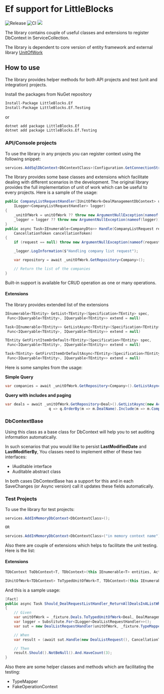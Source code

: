 # Ef support for LittleBlocks

![Release](https://github.com/LittleBlocks/LittleBlocks.Ef/workflows/Release%20build%20on%20master/main/badge.svg) ![CI](https://github.com/LittleBlocks/LittleBlocks.Ef/workflows/CI%20on%20Branches%20and%20PRs/badge.svg) ![](https://img.shields.io/nuget/v/LittleBlocks.Ef.svg?style=flat-square)


The library contains couple of useful classes and extensions to register DbContext in ServiceCollection.

The library is dependent to core version of entity framework and external library [UnitOfWork](https://github.com/moattarwork/UnitOfWork/)

## How to use

The library provides helper methods for both API projects and test (unit and integration) projects.

Install the packages from NuGet repository

```cmd
Install-Package LittleBlocks.Ef
Install-Package LittleBlocks.Ef.Testing
```

or

```cmd
dotnet add package LittleBlocks.Ef
dotnet add package LittleBlocks.Ef.Testing
```

### API/Console projects

To use the library in any projects you can register context using the following snippet:

```csharp
services.AddSqlDbContext<DbContextClass>(Configuration.GetConnectionString("DbContextConnectionString"));
```

The library provides some base classes and extensions which facilitate dealing with different scenarios in the development. The original library provides the full implementation of unit of work which can be useful to every projects. Here is a sample of the usage:

```csharp
public CompanyListRequestHandler(IUnitOfWork<DealManagementDbContext> unitOfWork,
    ILogger<CompanyListRequestHandler> logger)
{
    _unitOfWork = unitOfWork ?? throw new ArgumentNullException(nameof(unitOfWork));
    _logger = logger ?? throw new ArgumentNullException(nameof(logger));
}
public async Task<IEnumerable<CompanyDto>> Handle(CompanyListRequest request,
    CancellationToken cancellationToken)
{
    if (request == null) throw new ArgumentNullException(nameof(request));

    _logger.LogInformation($"Handling company list request");

    var repository = await _unitOfWork.GetRepository<Company>();

    // Return the list of the companies
}
```

Built-in support is available for CRUD operation as one or many operations.

#### Extensions

The library provides extended list of the extensions

```csharp
IEnumerable<TEntity> GetList<TEntity>(Specification<TEntity> spec,
 Func<IQueryable<TEntity>, IQueryable<TEntity>> extend = null)

Task<IEnumerable<TEntity>> GetListAsync<TEntity>(Specification<TEntity> spec,
 Func<IQueryable<TEntity>, IQueryable<TEntity>> extend = null)

TEntity GetFirstItemOrDefault<TEntity>(Specification<TEntity> spec,
 Func<IQueryable<TEntity>, IQueryable<TEntity>> extend = null)

Task<TEntity> GetFirstItemOrDefaultAsync<TEntity>(Specification<TEntity> spec,
 Func<IQueryable<TEntity>, IQueryable<TEntity>> extend = null)

```

Here is some samples from the usage:

**Simple Query**

```csharp
var companies = await _unitOfWork.GetRepository<Company>().GetListAsync(q => q.OrderBy(c => c.CompanyName));
```

**Query with includes and paging**

```csharp
var deals = await _unitOfWork.GetRepository<Deal>().GetListAsync(new ActiveDealsSpecification(),
                    q => q.OrderBy(m => m.DealName).Include(m => m.Company).Include(m => m.Team));
```

### DbContextBase

Using this class as a base class for DbContext will help you to set auditing information automatically.

In such scenarios that you would like to persist **LastModifiedDate** and **LastModifierBy**, You classes need to implement either of these two interfaces:

- IAuditable interface
- Auditable abstract class

In both cases DbContextBase has a support for this and in each SaveChanges (or Async version) call it updates these fields automatically.

### Test Projects

To use the library for test projects:

```csharp
services.AddInMemoryDbContext<DbContextClass>();

OR

services.AddInMemoryDbContext<DbContextClass>("in memory context name");
```

Also there are couple of extensions which helps to facilitate the unit testing. Here is the list:

#### Extensions

```csharp
TDbContext ToDbContext<T, TDbContext>(this IEnumerable<T> entities, Action<TDbContext> action = null)

IUnitOfWork<TDbContext> ToTypedUnitOfWork<T, TDbContext>(this IEnumerable<T> entities, Action<TDbContext> action = null)
```

And this is a sample usage:

```csharp
[Fact]
public async Task Should_DealRequestListHandler_ReturnAllDealsInAListWhenCalled()
{
	// Given
	var unitOfWork = _fixture.Deals.ToTypedUnitOfWork<Deal, DealManagementDbContext>();
	var logger = Substitute.For<ILogger<DealListRequestHandler>>();
	var sut = new DealListRequestHandler(unitOfWork, _fixture.TypeMapper, logger);

	// When
	var result = (await sut.Handle(new DealListRequest(), CancellationToken.None)).ToList();

	// Then
	result.Should().NotBeNull().And.HaveCount(3);
}
```

Also there are some helper classes and methods which are facilitating the testing:

- TypeMapper
- FakeOperationContext
